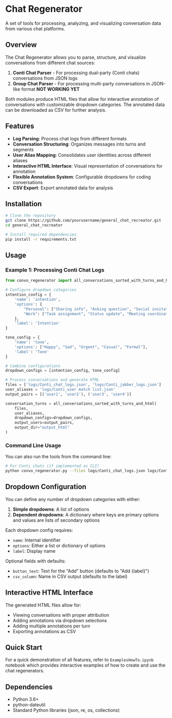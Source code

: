 # Chat Regenerator

A set of tools for processing, analyzing, and visualizing conversation data from various chat platforms.

## Overview

The Chat Regenerator allows you to parse, structure, and visualize conversations from different chat sources:

1. **Conti Chat Parser** - For processing dual-party (Conti chats) conversations from JSON logs
2. **Group Chat Parser** - For processing multi-party conversations in JSON-like format **NOT WORKING YET**

Both modules produce HTML files that allow for interactive annotation of conversations with customizable dropdown categories. The annotated data can be downloaded as CSV for further analysis.

## Features

- **Log Parsing**: Process chat logs from different formats
- **Conversation Structuring**: Organizes messages into turns and segments
- **User Alias Mapping**: Consolidates user identities across different aliases
- **Interactive HTML Interface**: Visual representation of conversations for annotation
- **Flexible Annotation System**: Configurable dropdowns for coding conversations
- **CSV Export**: Export annotated data for analysis

## Installation

```bash
# Clone the repository
git clone https://github.com/yourusername/general_chat_recreator.git
cd general_chat_recreator

# Install required dependencies
pip install -r requirements.txt
```

## Usage

### Example 1: Processing Conti Chat Logs

```python
from convo_regenerator import all_conversations_sorted_with_turns_and_html

# Configure dropdown categories
intention_config = {
    'name': 'intention',
    'options': {
        "Personal": ["Sharing info", "Asking question", "Social invitation"],
        "Work": ["Task assignment", "Status update", "Meeting coordination"]
    },
    'label': 'Intention'
}

tone_config = {
    'name': 'tone',
    'options': ["Happy", "Sad", "Urgent", "Casual", "Formal"],
    'label': 'Tone'
}

# Combine configurations
dropdown_configs = [intention_config, tone_config]

# Process conversations and generate HTML
files = ['logs/Conti_chat_logs.json', 'logs/Conti_jabber_logs.json']
user_aliases = 'logs/Conti_user match list.json'
output_pairs = [('user1', 'user2'), ('user3', 'user4')]

conversation_turns = all_conversations_sorted_with_turns_and_html(
    files, 
    user_aliases,
    dropdown_configs=dropdown_configs,
    output_users=output_pairs,
    output_dir="output_html"
)
```

<!-- ### Example 2: Processing Group Chats -->

<!-- ```python
from convo_regenerator import process_group_chat, get_sample_configs

# Get sample dropdown configurations
dropdown_configs = get_sample_configs()

# Process group chat
process_group_chat(
    file_path="logs/group_chat.txt",
    chat_id="!roomID:server.com",  # Server part will be automatically stripped
    main_user="@username:server.com",  # Server part will be automatically stripped
    dropdown_configs=dropdown_configs,
    output_dir="output_html"
)
``` -->

### Command Line Usage

You can also run the tools from the command line:

```bash
# For Conti chats (if implemented as CLI)
python convo_regenerator.py --files logs/Conti_chat_logs.json logs/Conti_jabber_logs.json --aliases logs/Conti_user match list.json --users "user1,user2" "user3,user4" --output "./output_html"
```

## Dropdown Configuration

You can define any number of dropdown categories with either:

1. **Simple dropdowns**: A list of options
2. **Dependent dropdowns**: A dictionary where keys are primary options and values are lists of secondary options

Each dropdown config requires:
- `name`: Internal identifier
- `options`: Either a list or dictionary of options
- `label`: Display name

Optional fields with defaults:
- `button_text`: Text for the "Add" button (defaults to "Add {label}")
- `csv_column`: Name in CSV output (defaults to the label)

## Interactive HTML Interface

The generated HTML files allow for:

- Viewing conversations with proper attribution
- Adding annotations via dropdown selections
- Adding multiple annotations per turn
- Exporting annotations as CSV

## Quick Start

For a quick demonstration of all features, refer to `ExamplesHowTo.ipynb` notebook which provides interactive examples of how to create and use the chat regenerators.

## Dependencies

- Python 3.6+
- python-dateutil
- Standard Python libraries (json, re, os, collections)